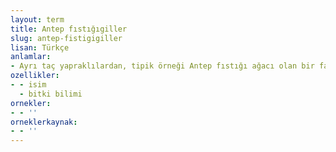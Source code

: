 ```yaml
---
layout: term
title: Antep fıstığıgiller
slug: antep-fistigigiller
lisan: Türkçe
anlamlar:
- Ayrı taç yapraklılardan, tipik örneği Antep fıstığı ağacı olan bir familya
ozellikler:
- - isim
  - bitki bilimi
ornekler:
- - ''
orneklerkaynak:
- - ''
---
```

